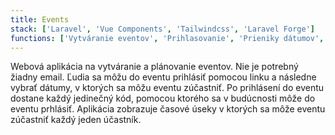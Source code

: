 ```yaml
---
title: Events
stack: ['Laravel', 'Vue Components', 'Tailwindcss', 'Laravel Forge']
functions: ['Vytváranie eventov', 'Prihlasovanie', 'Prieniky dátumov', 'Responzívne' ]
---
```


Webová aplikácia na vytváranie a plánovanie eventov. Nie je potrebný žiadny email. Ľudia sa môžu do eventu prihlásiť pomocou linku a následne vybrať dátumy, v ktorých sa môžu eventu zúčastniť. Po prihlásení do eventu dostane každý jedinečný kód, pomocou ktorého sa v budúcnosti môže do eventu prhlásiť. Aplikácia zobrazuje časové úseky v ktorých sa môže eventu zúčastniť každý jeden účastník.